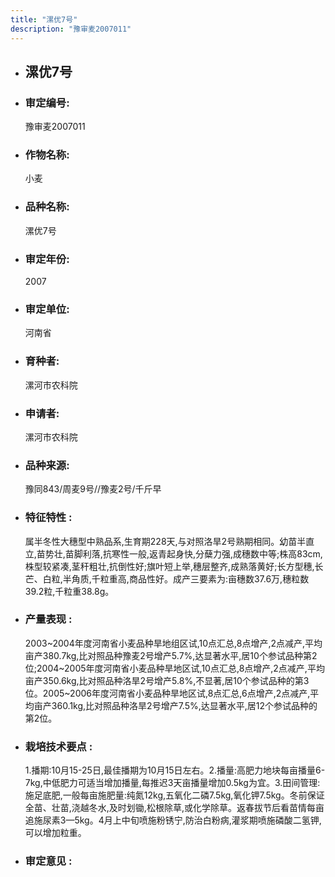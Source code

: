 ```yaml
---
title: "漯优7号"
description: "豫审麦2007011"
---
```

* ## 漯优7号
* ###  审定编号:  
   豫审麦2007011

*  ### 作物名称:  
   小麦

*   ###  品种名称: 
    漯优7号

*   ### 审定年份: 
    2007

*   ### 审定单位:  
    河南省

*   ### 育种者:  
    漯河市农科院

*   ### 申请者:  
    漯河市农科院

*   ### 品种来源:  
    豫同843/周麦9号//豫麦2号/千斤早

*   ### 特征特性 : 
    属半冬性大穗型中熟品系,生育期228天,与对照洛旱2号熟期相同。幼苗半直立,苗势壮,苗脚利落,抗寒性一般,返青起身快,分蘖力强,成穗数中等;株高83cm,株型较紧凑,茎秆粗壮,抗倒性好;旗叶短上举,穗层整齐,成熟落黄好;长方型穗,长芒、白粒,半角质,千粒重高,商品性好。成产三要素为:亩穗数37.6万,穗粒数39.2粒,千粒重38.8g。

*   ### 产量表现 : 
    2003~2004年度河南省小麦品种旱地组区试,10点汇总,8点增产,2点减产,平均亩产380.7kg,比对照品种豫麦2号增产5.7%,达显著水平,居10个参试品种第2位;2004~2005年度河南省小麦品种旱地区试,10点汇总,8点增产,2点减产,平均亩产350.6kg,比对照品种洛旱2号增产5.8%,不显著,居10个参试品种的第3位。2005~2006年度河南省小麦品种旱地区试,8点汇总,6点增产,2点减产,平均亩产360.1kg,比对照品种洛旱2号增产7.5%,达显著水平,居12个参试品种的第2位。

*   ### 栽培技术要点 : 
    1.播期:10月15-25日,最佳播期为10月15日左右。2.播量:高肥力地块每亩播量6-7kg,中低肥力可适当增加播量,每推迟3天亩播量增加0.5kg为宜。3.田间管理:施足底肥,一般每亩施肥量:纯氮12kg,五氧化二磷7.5kg,氧化钾7.5kg。冬前保证全苗、壮苗,浇越冬水,及时划锄,松根除草,或化学除草。返春拔节后看苗情每亩追施尿素3—5kg。4月上中旬喷施粉锈宁,防治白粉病,灌浆期喷施磷酸二氢钾,可以增加粒重。

*   ### 审定意见 : 
    
